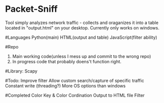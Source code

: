 # Packet-Sniff
Tool simply analyzes network traffic - collects and oraganizes it into a table located in "output.html" on your desktop.
Currently only works on windows.


#Languages
Python(main)
HTML(output and table)
JavaScript(filter ability)


#Repo
1. Main working code(unless I mess up and commit to the wrong repo)
2. In progress code that probably doens't function right.

#Library:
Scapy

#Todo:
Improve filter
Allow custom search/capture of specific traffic
Constant write (threading?)
More OS options than windows

#Completed
Color Key & Color Cordination
Output to HTML file
Filter

